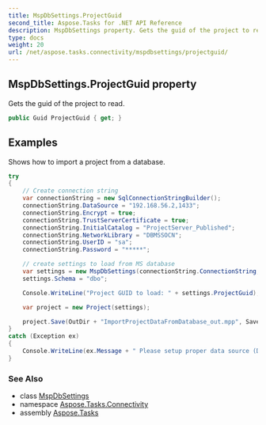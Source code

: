 ```yaml
---
title: MspDbSettings.ProjectGuid
second_title: Aspose.Tasks for .NET API Reference
description: MspDbSettings property. Gets the guid of the project to read
type: docs
weight: 20
url: /net/aspose.tasks.connectivity/mspdbsettings/projectguid/
---
```

## MspDbSettings.ProjectGuid property

Gets the guid of the project to read.

```csharp
public Guid ProjectGuid { get; }
```

## Examples

Shows how to import a project from a database.

```csharp
try
{
    // Create connection string
    var connectionString = new SqlConnectionStringBuilder();
    connectionString.DataSource = "192.168.56.2,1433";
    connectionString.Encrypt = true;
    connectionString.TrustServerCertificate = true;
    connectionString.InitialCatalog = "ProjectServer_Published";
    connectionString.NetworkLibrary = "DBMSSOCN";
    connectionString.UserID = "sa";
    connectionString.Password = "*****";

    // create settings to load from MS database
    var settings = new MspDbSettings(connectionString.ConnectionString, new Guid("E6426C44-D6CB-4B9C-AF16-48910ACE0F54"));
    settings.Schema = "dbo";

    Console.WriteLine("Project GUID to load: " + settings.ProjectGuid);

    var project = new Project(settings);

    project.Save(OutDir + "ImportProjectDataFromDatabase_out.mpp", SaveFileFormat.Mpp);
}
catch (Exception ex)
{
    Console.WriteLine(ex.Message + " Please setup proper data source (DataSource, InitialCatalog etc)");
}
```

### See Also

* class [MspDbSettings](../)
* namespace [Aspose.Tasks.Connectivity](../../mspdbsettings/)
* assembly [Aspose.Tasks](../../../)


